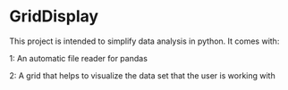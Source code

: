 # GridDisplay
 
This project is intended to simplify data analysis in python. It comes with:

1: An automatic file reader for pandas

2: A grid that helps to visualize the data set that the user is working with
